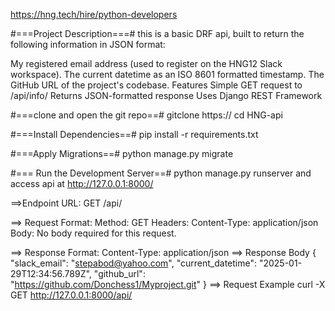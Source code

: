 https://hng.tech/hire/python-developers

#===Project Description===# this is a basic DRF api, built to return the following information in JSON format:

My registered email address (used to register on the HNG12 Slack workspace).
The current datetime as an ISO 8601 formatted timestamp.
The GitHub URL of the project's codebase.
Features Simple GET request to /api/info/ Returns JSON-formatted response Uses Django REST Framework

#===clone and open the git repo==# gitclone https:// cd HNG-api

#===Install Dependencies==# pip install -r requirements.txt

#===Apply Migrations==# python manage.py migrate

#=== Run the Development Server==# python manage.py runserver and access api at http://127.0.0.1:8000/

==>Endpoint URL: GET /api/

==> Request Format: Method: GET Headers: Content-Type: application/json Body: No body required for this request.

==> Response Format: Content-Type: application/json ==> Response Body { "slack_email": "stepabod@yahoo.com", "current_datetime": "2025-01-29T12:34:56.789Z", "github_url": "https://github.com/Donchess1/Myproject.git" } ==> Request Example curl -X GET http://127.0.0.1:8000/api/